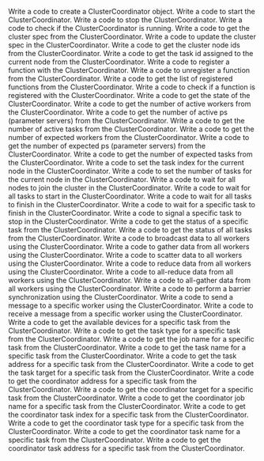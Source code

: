 Write a code to create a ClusterCoordinator object.
Write a code to start the ClusterCoordinator.
Write a code to stop the ClusterCoordinator.
Write a code to check if the ClusterCoordinator is running.
Write a code to get the cluster spec from the ClusterCoordinator.
Write a code to update the cluster spec in the ClusterCoordinator.
Write a code to get the cluster node ids from the ClusterCoordinator.
Write a code to get the task id assigned to the current node from the ClusterCoordinator.
Write a code to register a function with the ClusterCoordinator.
Write a code to unregister a function from the ClusterCoordinator.
Write a code to get the list of registered functions from the ClusterCoordinator.
Write a code to check if a function is registered with the ClusterCoordinator.
Write a code to get the state of the ClusterCoordinator.
Write a code to get the number of active workers from the ClusterCoordinator.
Write a code to get the number of active ps (parameter servers) from the ClusterCoordinator.
Write a code to get the number of active tasks from the ClusterCoordinator.
Write a code to get the number of expected workers from the ClusterCoordinator.
Write a code to get the number of expected ps (parameter servers) from the ClusterCoordinator.
Write a code to get the number of expected tasks from the ClusterCoordinator.
Write a code to set the task index for the current node in the ClusterCoordinator.
Write a code to set the number of tasks for the current node in the ClusterCoordinator.
Write a code to wait for all nodes to join the cluster in the ClusterCoordinator.
Write a code to wait for all tasks to start in the ClusterCoordinator.
Write a code to wait for all tasks to finish in the ClusterCoordinator.
Write a code to wait for a specific task to finish in the ClusterCoordinator.
Write a code to signal a specific task to stop in the ClusterCoordinator.
Write a code to get the status of a specific task from the ClusterCoordinator.
Write a code to get the status of all tasks from the ClusterCoordinator.
Write a code to broadcast data to all workers using the ClusterCoordinator.
Write a code to gather data from all workers using the ClusterCoordinator.
Write a code to scatter data to all workers using the ClusterCoordinator.
Write a code to reduce data from all workers using the ClusterCoordinator.
Write a code to all-reduce data from all workers using the ClusterCoordinator.
Write a code to all-gather data from all workers using the ClusterCoordinator.
Write a code to perform a barrier synchronization using the ClusterCoordinator.
Write a code to send a message to a specific worker using the ClusterCoordinator.
Write a code to receive a message from a specific worker using the ClusterCoordinator.
Write a code to get the available devices for a specific task from the ClusterCoordinator.
Write a code to get the task type for a specific task from the ClusterCoordinator.
Write a code to get the job name for a specific task from the ClusterCoordinator.
Write a code to get the task name for a specific task from the ClusterCoordinator.
Write a code to get the task address for a specific task from the ClusterCoordinator.
Write a code to get the task target for a specific task from the ClusterCoordinator.
Write a code to get the coordinator address for a specific task from the ClusterCoordinator.
Write a code to get the coordinator target for a specific task from the ClusterCoordinator.
Write a code to get the coordinator job name for a specific task from the ClusterCoordinator.
Write a code to get the coordinator task index for a specific task from the ClusterCoordinator.
Write a code to get the coordinator task type for a specific task from the ClusterCoordinator.
Write a code to get the coordinator task name for a specific task from the ClusterCoordinator.
Write a code to get the coordinator task address for a specific task from the ClusterCoordinator.